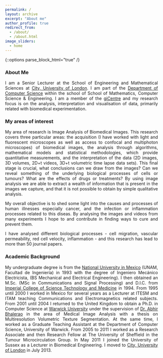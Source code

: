 ```yaml
---
permalink: /
layout: archive
excerpt: "About me"
author_profile: true
redirect_from:
  - /about/
  - /about.html
image_sliders:
  - home
---
```


{::options parse_block_html="true" /}

<div style="text-align: center">

</div>

<body align="justify">

### About Me


I am a Senior Lecturer at the School of Engineering and Mathematical Sciences at [City, University of London](https://www.city.ac.uk/). I am part of the [Department of Computer Science](https://www.city.ac.uk/about/schools/mathematics-computer-science-engineering/computer-science) within the school of School of Mathematics, Computer Science & Engineering. I am a member of the [giCentre](https://www.gicentre.net/) and my research focus is on the analysis, interpretation and visualisation of data, primarily related with biomedical experimentation.



### My areas of interest

My area of research is Image Analysis of Biomedical Images. This research covers three particular areas: the acquisition (I have worked with  light and fluorescent microscopes as well as access to confocal and multiphoton microscopes) of biomedical images, the analysis through algorithms, mathematical models and statistical methodologies, which provide quantitative measurements, and the interpretation of the data (2D images, 3D volumes, 2D+t videos, 3D+t volumetric time lapse data sets). This final stage is crucial, what conclusions can we draw from the images? Can we reveal something of the underlying biological processes of cells or tumours? What are the effects of drugs or treatments? By using image analysis we are able to extract a wealth of information that is present in the images we capture, and that it is not possible to obtain by simple qualitative analysis.

My overall objective is to shed some light into the causes and processes of human illnesses especially cancer, and the infection or inflammation processes related to this diseas. By analysing the images and videos from many experiments I hope to and contribute in finding ways to cure and prevent them.

I have analysed different biological processes - cell migration, vascular permeability, red cell velocity, inflammation - and this research has lead to more than 50 journal papers.


### Academic Background

My undergraduate degree is from the  [National University in Mexico](http://www.unam.mx/) (UNAM, Facultad de Ingeniería) in 1993 with the degree of Ingeniero Mecánico Electricista, (BS Mechanical and Electrical Engineering). I then obtained an M.Sc. (MSc in Communications and Signal Processing) and D.I.C. from [Imperial College of Science Technology and Medicine](http://www.ic.ac.uk) in 1994. From 1995 until 2000 I worked in Mexico for several years as a Lecturer at ITESM and ITAM  teaching Communications and Electromagnetics related subjects.  From 2001 until 2004 I returned to the United Kingdom to obtain a Ph.D. in Computer Science at [Warwick University](Http://www.dcs.warwick.ac.uk) under the supervision of [Dr. Abhir Bhalerao](https://warwick.ac.uk/fac/sci/dcs/people/Abhir_Bhalerao) in the area of Medical Image Analysis with a thesis on Multiresolution Volumetric Texture Segmentation. At the same time, I worked as a Graduate Teaching Assistant at the Department of Computer Science,  University of Warwick. From 2005 to 2011 I worked as a Research Associate and then Research Fellow at The University of Sheffield in the Tumour Microcirculation Group. In May 2011 I joined the University of Sussex as a Lecturer in Biomedical Engineering. I moved to [City, University of London](http://www.city.ac.uk) in July 2013.
